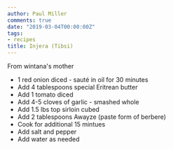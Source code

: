 ```yaml
---
author: Paul Miller
comments: true
date: "2019-03-04T00:00:00Z"
tags:
- recipes
title: Injera (Tibsi)
---
```


From wintana's mother 

* 1 red onion diced - sauté in oil for 30 minutes
* Add 4 tablespoons special Eritrean butter
* Add 1 tomato diced
* Add 4-5 cloves of garlic - smashed whole
* Add 1.5 lbs top sirloin cubed
* Add 2 tablespoons Awayze (paste form of berbere)
* Cook for additional 15 mintues
* Add salt and pepper
* Add water as needed 
